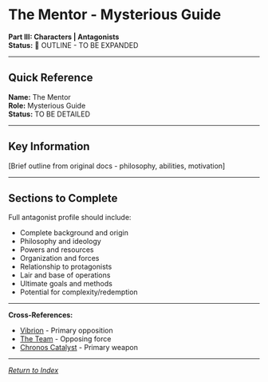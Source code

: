 # The Mentor - Mysterious Guide

**Part III: Characters | Antagonists**  
**Status:** 📝 OUTLINE - TO BE EXPANDED

---

## Quick Reference

**Name:** The Mentor  
**Role:** Mysterious Guide  
**Status:** TO BE DETAILED

---

## Key Information

[Brief outline from original docs - philosophy, abilities, motivation]

---

## Sections to Complete

Full antagonist profile should include:
- Complete background and origin
- Philosophy and ideology
- Powers and resources
- Organization and forces
- Relationship to protagonists
- Lair and base of operations
- Ultimate goals and methods
- Potential for complexity/redemption

---

**Cross-References:**
- [Vibrion](../Heroes/Vibrion.md) - Primary opposition
- [The Team](../../05_Factions/TheTeam.md) - Opposing force
- [Chronos Catalyst](../../02_CivilizationalElements/02_Technology.md) - Primary weapon

---

*[Return to Index](../../00_INDEX.md)*
